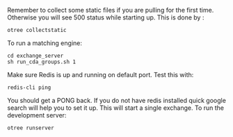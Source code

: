 Remember to collect some static files if you are pulling for the first time. Otherwise you will see 500 status while starting up.
This is done by :
```
otree collectstatic
```
To run a matching engine:
```
cd exchange_server
sh run_cda_groups.sh 1
```
Make sure Redis is up and running on default port.
Test this with:
```
redis-cli ping
```
You should get a PONG back.
If you do not have redis installed quick google search will help you to set it up.
This will start a single exchange.
To run the development server:
```
otree runserver
```
